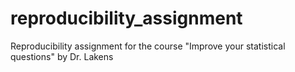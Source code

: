 # reproducibility_assignment
Reproducibility assignment for the course "Improve your statistical questions" by Dr. Lakens

